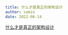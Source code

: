 ```yaml
title: 什么才是真正的架构设计
author: samin
date: 2022-06-14
```
[什么才是真正的架构设计](https://gaudy-feels-700.notion.site/5493ea5acf324566bb87fb1380b0ee38)